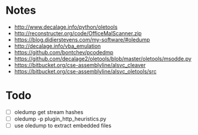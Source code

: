 Notes
=====

-	http://www.decalage.info/python/oletools
-	http://reconstructer.org/code/OfficeMalScanner.zip
-	https://blog.didierstevens.com/my-software/#oledump
- http://decalage.info/vba_emulation
- https://github.com/bontchev/pcodedmp
- https://github.com/decalage2/oletools/blob/master/oletools/msodde.py
- https://bitbucket.org/cse-assemblyline/alsvc_cleaver
- https://bitbucket.org/cse-assemblyline/alsvc_oletools/src

Todo
====

-	[ ] oledump get stream hashes
-	[ ] oledump -p plugin_http_heuristics.py
- [ ] use oledump to extract embedded files
